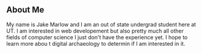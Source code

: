 ## About Me
My name is Jake Marlow and I am an out of state undergrad student here at UT. 
I am interested in web developement but also pretty much all other fields of computer science I just don't have the experience yet. 
I hope to learn more abou t digital archaeology to determin if I am interested in it.
